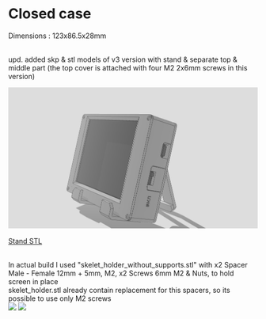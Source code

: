 # Closed case

Dimensions : 123x86.5x28mm<br>

<br> upd. added skp & stl models of v3 version with stand & separate top & middle part (the top cover is attached with four M2 2x6mm screws in this version)

<img src="https://github.com/NC22/Volna42BW-Cases/blob/main/slim/img/slim_stand.jpg?raw=true">

<a href="https://github.com/NC22/Volna42BW-Cases/tree/main/stand">Stand STL</a>

<br>
In actual build I used "skelet_holder_without_supports.stl" with x2 Spacer Male - Female 12mm + 5mm, M2, x2 Screws 6mm M2 & Nuts, to hold screen in place<br>
skelet_holder.stl already contain replacement for this spacers, so its possible to use only M2 screws<br>


<img src="https://github.com/NC22/Volna42BW-Cases/blob/main/slim/img/slim.jpg?raw=true">

<img src="https://github.com/NC22/Volna42BW-Cases/blob/main/slim/img/slim1.jpg?raw=true">
